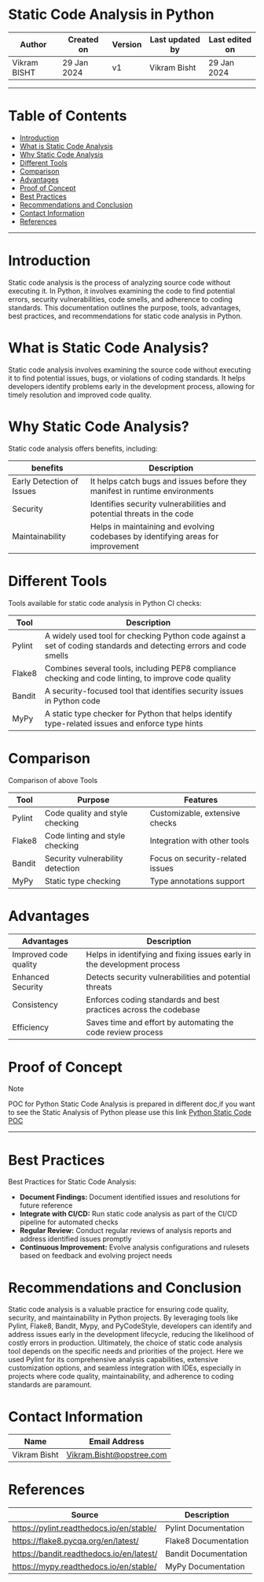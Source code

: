 # Static Code Analysis in Python

|   Author     |  Created on   |  Version   | Last updated by | Last edited on |
| ------------ | --------------| -----------|---------------- |--------------- |
| Vikram BISHT | 29 Jan 2024   |     v1     | Vikram Bisht    | 29 Jan 2024    |

---
# Table of Contents 
+ [Introduction](#Introduction)
+ [What is Static Code Analysis](#What-is-Static-Code-Analysis)
+ [Why Static Code Analysis](#Why-Static-Code-Analysis)
+ [Different Tools](#Different-Tools)
+ [Comparison](#Comparison)
+ [Advantages](#Advantages)
+ [Proof of Concept](#Proof-of-Concept)
+ [Best Practices](#Best-Practices)
+ [Recommendations and Conclusion](#Recommendations-and-Conclusion)
+ [Contact Information](#contact-information)
+ [References](#References)
***


# Introduction
Static code analysis is the process of analyzing source code without executing it. In Python, it involves examining the code to find potential errors, security vulnerabilities, code smells, and adherence to coding standards. This documentation outlines the purpose, tools, advantages, best practices, and recommendations for static code analysis in Python.

# What is Static Code Analysis?

Static code analysis involves examining the source code without executing it to find potential issues, bugs, or violations of coding standards. It helps developers identify problems early in the development process, allowing for timely resolution and improved code quality.

# Why Static Code Analysis?
Static code analysis offers benefits, including:

|  benefits                    |        Description                                                               |
| ------------                 | ----------------------------------------------------------------------------     |
| Early Detection of Issues    | It helps catch bugs and issues before they manifest in runtime environments      |  
| Security                     | Identifies security vulnerabilities and potential threats in the code            |
| Maintainability              | Helps in maintaining and evolving codebases by identifying areas for improvement |


# Different Tools 
Tools available for static code analysis in Python CI checks:

|  Tool                  |        Description                                                                                                                    |
| ------------           | ---------------------------------------------------------------------------------------------------------                             |
| Pylint                 | A widely used tool for checking Python code against a set of coding standards and detecting errors and code smells                    |  
| Flake8                 | Combines several tools, including PEP8 compliance checking and code linting, to improve code quality                                  |
| Bandit                 |  A security-focused tool that identifies security issues in Python code                                                               |
| MyPy                   | A static type checker for Python that helps identify type-related issues and enforce type hints                                       | 


# Comparison  
Comparison of above Tools

|  Tool                  |        Purpose                                    |     Features                                          |
| ------------           | --------------------------------------------------|  ---------------------------------------------------  |
| Pylint                 | Code quality and style checking                   |  Customizable, extensive checks                       |
| Flake8                 | Code linting and style checking                   |  Integration with other tools                         |
| Bandit                 | Security vulnerability detection                  |  Focus on security-related issues                     |
| MyPy                   | Static type checking                              | Type annotations support                              | 


# Advantages

|  Advantages              |        Description                                                         |
| ------------             | ------------------------------------------------------------------------   |
| Improved code quality    | Helps in identifying and fixing issues early in the development process    |  
| Enhanced Security        | Detects security vulnerabilities and potential threats                     |
| Consistency              | Enforces coding standards and best practices across the codebase           |
| Efficiency               | Saves time and effort by automating the code review process                |

# Proof of Concept

> [!NOTE]
> POC for Python Static Code Analysis is prepared in different doc,if you want to see the Static Analysis of Python please use this link [Python Static Code POC](https://github.com/avengers-p7/Documentation/blob/main/Application_CI/Design/04-%20Python%20CI%20Checks/Python%20Static%20Code%20POC%20.md) 
***

# Best Practices

 Best Practices for Static Code Analysis: 
* **Document Findings:** Document identified issues and resolutions for future reference
* **Integrate with CI/CD:** Run static code analysis as part of the CI/CD pipeline for automated checks
* **Regular Review:** Conduct regular reviews of analysis reports and address identified issues promptly
* **Continuous Improvement:** Evolve analysis configurations and rulesets based on feedback and evolving project needs


 # Recommendations and Conclusion

Static code analysis is a valuable practice for ensuring code quality, security, and maintainability in Python projects. By leveraging tools like Pylint, Flake8, Bandit, Mypy, and PyCodeStyle, developers can identify and address issues early in the development lifecycle, reducing the likelihood of costly errors in production.
Ultimately, the choice of static code analysis tool depends on the specific needs and priorities of the project. Here we used Pylint for its comprehensive analysis capabilities, extensive customization options, and seamless integration with IDEs, especially in projects where code quality, maintainability, and adherence to coding standards are paramount.

# Contact Information

|  Name                     |        	Email Address           |
| ------------              | --------------------------------|
| Vikram Bisht              |  Vikram.Bisht@opstree.com       |  

# References

|  Source                                                                                 |        Description      |
| ------------                                                                            | ----------------------- |
| https://pylint.readthedocs.io/en/stable/                                                | Pylint Documentation    |  
| https://flake8.pycqa.org/en/latest/                                                     | Flake8 Documentation    |	
| https://bandit.readthedocs.io/en/latest/                                                | Bandit Documentation    |
| https://mypy.readthedocs.io/en/stable/                                                  | MyPy Documentation      |	

